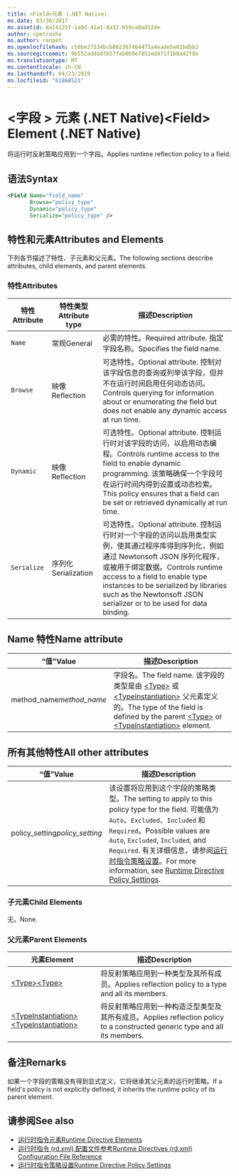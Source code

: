 ```yaml
---
title: <Field>元素 (.NET Native)
ms.date: 03/30/2017
ms.assetid: 6a14125f-1a8d-41a1-8a32-659ca0ad12de
author: rpetrusha
ms.author: ronpet
ms.openlocfilehash: c58be27334bcb862367464475a4eade5e01bdbb2
ms.sourcegitcommit: 9b552addadfb57fab0b9e7852ed4f1f1b8a42f8e
ms.translationtype: MT
ms.contentlocale: zh-CN
ms.lasthandoff: 04/23/2019
ms.locfileid: "61868521"
---
```

# <a name="field-element-net-native"></a><span data-ttu-id="1bbc7-102">\<字段 > 元素 (.NET Native)</span><span class="sxs-lookup"><span data-stu-id="1bbc7-102">\<Field> Element (.NET Native)</span></span>
<span data-ttu-id="1bbc7-103">将运行时反射策略应用到一个字段。</span><span class="sxs-lookup"><span data-stu-id="1bbc7-103">Applies runtime reflection policy to a field.</span></span>  
  
## <a name="syntax"></a><span data-ttu-id="1bbc7-104">语法</span><span class="sxs-lookup"><span data-stu-id="1bbc7-104">Syntax</span></span>  
  
```xml  
<Field Name="field_name"  
       Browse="policy_type"  
       Dynamic="policy_type"  
       Serialize="policy_type" />  
```  
  
## <a name="attributes-and-elements"></a><span data-ttu-id="1bbc7-105">特性和元素</span><span class="sxs-lookup"><span data-stu-id="1bbc7-105">Attributes and Elements</span></span>  
 <span data-ttu-id="1bbc7-106">下列各节描述了特性、子元素和父元素。</span><span class="sxs-lookup"><span data-stu-id="1bbc7-106">The following sections describe attributes, child elements, and parent elements.</span></span>  
  
### <a name="attributes"></a><span data-ttu-id="1bbc7-107">特性</span><span class="sxs-lookup"><span data-stu-id="1bbc7-107">Attributes</span></span>  
  
|<span data-ttu-id="1bbc7-108">特性</span><span class="sxs-lookup"><span data-stu-id="1bbc7-108">Attribute</span></span>|<span data-ttu-id="1bbc7-109">特性类型</span><span class="sxs-lookup"><span data-stu-id="1bbc7-109">Attribute type</span></span>|<span data-ttu-id="1bbc7-110">描述</span><span class="sxs-lookup"><span data-stu-id="1bbc7-110">Description</span></span>|  
|---------------|--------------------|-----------------|  
|`Name`|<span data-ttu-id="1bbc7-111">常规</span><span class="sxs-lookup"><span data-stu-id="1bbc7-111">General</span></span>|<span data-ttu-id="1bbc7-112">必需的特性。</span><span class="sxs-lookup"><span data-stu-id="1bbc7-112">Required attribute.</span></span> <span data-ttu-id="1bbc7-113">指定字段名称。</span><span class="sxs-lookup"><span data-stu-id="1bbc7-113">Specifies the field name.</span></span>|  
|`Browse`|<span data-ttu-id="1bbc7-114">映像</span><span class="sxs-lookup"><span data-stu-id="1bbc7-114">Reflection</span></span>|<span data-ttu-id="1bbc7-115">可选特性。</span><span class="sxs-lookup"><span data-stu-id="1bbc7-115">Optional attribute.</span></span> <span data-ttu-id="1bbc7-116">控制对该字段信息的查询或列举该字段，但并不在运行时间启用任何动态访问。</span><span class="sxs-lookup"><span data-stu-id="1bbc7-116">Controls querying for information about or enumerating the field but does not enable any dynamic access at run time.</span></span>|  
|`Dynamic`|<span data-ttu-id="1bbc7-117">映像</span><span class="sxs-lookup"><span data-stu-id="1bbc7-117">Reflection</span></span>|<span data-ttu-id="1bbc7-118">可选特性。</span><span class="sxs-lookup"><span data-stu-id="1bbc7-118">Optional attribute.</span></span> <span data-ttu-id="1bbc7-119">控制运行时对该字段的访问，以启用动态编程。</span><span class="sxs-lookup"><span data-stu-id="1bbc7-119">Controls runtime access to the field to enable dynamic programming.</span></span> <span data-ttu-id="1bbc7-120">该策略确保一个字段可在运行时间内得到设置或动态检索。</span><span class="sxs-lookup"><span data-stu-id="1bbc7-120">This policy ensures that a field can be set or retrieved dynamically at run time.</span></span>|  
|`Serialize`|<span data-ttu-id="1bbc7-121">序列化</span><span class="sxs-lookup"><span data-stu-id="1bbc7-121">Serialization</span></span>|<span data-ttu-id="1bbc7-122">可选特性。</span><span class="sxs-lookup"><span data-stu-id="1bbc7-122">Optional attribute.</span></span> <span data-ttu-id="1bbc7-123">控制运行时对一个字段的访问以启用类型实例，使其通过程序库得到序列化，例如通过 Newtonsoft JSON 序列化程序，或被用于绑定数据。</span><span class="sxs-lookup"><span data-stu-id="1bbc7-123">Controls runtime access to a field to enable type instances to be serialized by libraries such as the Newtonsoft JSON serializer or to be used for data binding.</span></span>|  
  
## <a name="name-attribute"></a><span data-ttu-id="1bbc7-124">Name 特性</span><span class="sxs-lookup"><span data-stu-id="1bbc7-124">Name attribute</span></span>  
  
|<span data-ttu-id="1bbc7-125">“值”</span><span class="sxs-lookup"><span data-stu-id="1bbc7-125">Value</span></span>|<span data-ttu-id="1bbc7-126">描述</span><span class="sxs-lookup"><span data-stu-id="1bbc7-126">Description</span></span>|  
|-----------|-----------------|  
|<span data-ttu-id="1bbc7-127">method_name</span><span class="sxs-lookup"><span data-stu-id="1bbc7-127">*method_name*</span></span>|<span data-ttu-id="1bbc7-128">字段名。</span><span class="sxs-lookup"><span data-stu-id="1bbc7-128">The field name.</span></span> <span data-ttu-id="1bbc7-129">该字段的类型是由 [\<Type>](../../../docs/framework/net-native/type-element-net-native.md) 或 [\<TypeInstantiation>](../../../docs/framework/net-native/typeinstantiation-element-net-native.md) 父元素定义的。</span><span class="sxs-lookup"><span data-stu-id="1bbc7-129">The type of the field is defined by the parent [\<Type>](../../../docs/framework/net-native/type-element-net-native.md) or [\<TypeInstantiation>](../../../docs/framework/net-native/typeinstantiation-element-net-native.md) element.</span></span>|  
  
## <a name="all-other-attributes"></a><span data-ttu-id="1bbc7-130">所有其他特性</span><span class="sxs-lookup"><span data-stu-id="1bbc7-130">All other attributes</span></span>  
  
|<span data-ttu-id="1bbc7-131">“值”</span><span class="sxs-lookup"><span data-stu-id="1bbc7-131">Value</span></span>|<span data-ttu-id="1bbc7-132">描述</span><span class="sxs-lookup"><span data-stu-id="1bbc7-132">Description</span></span>|  
|-----------|-----------------|  
|<span data-ttu-id="1bbc7-133">policy_setting</span><span class="sxs-lookup"><span data-stu-id="1bbc7-133">*policy_setting*</span></span>|<span data-ttu-id="1bbc7-134">该设置将应用到这个字段的策略类型。</span><span class="sxs-lookup"><span data-stu-id="1bbc7-134">The setting to apply to this policy type for the field.</span></span> <span data-ttu-id="1bbc7-135">可能值为 `Auto`、`Excluded`、`Included` 和 `Required`。</span><span class="sxs-lookup"><span data-stu-id="1bbc7-135">Possible values are `Auto`, `Excluded`, `Included`, and `Required`.</span></span> <span data-ttu-id="1bbc7-136">有关详细信息，请参阅[运行时指令策略设置](../../../docs/framework/net-native/runtime-directive-policy-settings.md)。</span><span class="sxs-lookup"><span data-stu-id="1bbc7-136">For more information, see [Runtime Directive Policy Settings](../../../docs/framework/net-native/runtime-directive-policy-settings.md).</span></span>|  
  
### <a name="child-elements"></a><span data-ttu-id="1bbc7-137">子元素</span><span class="sxs-lookup"><span data-stu-id="1bbc7-137">Child Elements</span></span>  
 <span data-ttu-id="1bbc7-138">无。</span><span class="sxs-lookup"><span data-stu-id="1bbc7-138">None.</span></span>  
  
### <a name="parent-elements"></a><span data-ttu-id="1bbc7-139">父元素</span><span class="sxs-lookup"><span data-stu-id="1bbc7-139">Parent Elements</span></span>  
  
|<span data-ttu-id="1bbc7-140">元素</span><span class="sxs-lookup"><span data-stu-id="1bbc7-140">Element</span></span>|<span data-ttu-id="1bbc7-141">描述</span><span class="sxs-lookup"><span data-stu-id="1bbc7-141">Description</span></span>|  
|-------------|-----------------|  
|[<span data-ttu-id="1bbc7-142">\<Type></span><span class="sxs-lookup"><span data-stu-id="1bbc7-142">\<Type></span></span>](../../../docs/framework/net-native/type-element-net-native.md)|<span data-ttu-id="1bbc7-143">将反射策略应用到一种类型及其所有成员。</span><span class="sxs-lookup"><span data-stu-id="1bbc7-143">Applies reflection policy to a type and all its members.</span></span>|  
|[<span data-ttu-id="1bbc7-144">\<TypeInstantiation></span><span class="sxs-lookup"><span data-stu-id="1bbc7-144">\<TypeInstantiation></span></span>](../../../docs/framework/net-native/typeinstantiation-element-net-native.md)|<span data-ttu-id="1bbc7-145">将反射策略应用到一种构造泛型类型及其所有成员。</span><span class="sxs-lookup"><span data-stu-id="1bbc7-145">Applies reflection policy to a constructed generic type and all its members.</span></span>|  
  
## <a name="remarks"></a><span data-ttu-id="1bbc7-146">备注</span><span class="sxs-lookup"><span data-stu-id="1bbc7-146">Remarks</span></span>  
 <span data-ttu-id="1bbc7-147">如果一个字段的策略没有得到显式定义，它将继承其父元素的运行时策略。</span><span class="sxs-lookup"><span data-stu-id="1bbc7-147">If a field's policy is not explicitly defined, it inherits the runtime policy of its parent element.</span></span>  
  
## <a name="see-also"></a><span data-ttu-id="1bbc7-148">请参阅</span><span class="sxs-lookup"><span data-stu-id="1bbc7-148">See also</span></span>

- [<span data-ttu-id="1bbc7-149">运行时指令元素</span><span class="sxs-lookup"><span data-stu-id="1bbc7-149">Runtime Directive Elements</span></span>](../../../docs/framework/net-native/runtime-directive-elements.md)
- [<span data-ttu-id="1bbc7-150">运行时指令 (rd.xml) 配置文件参考</span><span class="sxs-lookup"><span data-stu-id="1bbc7-150">Runtime Directives (rd.xml) Configuration File Reference</span></span>](../../../docs/framework/net-native/runtime-directives-rd-xml-configuration-file-reference.md)
- [<span data-ttu-id="1bbc7-151">运行时指令策略设置</span><span class="sxs-lookup"><span data-stu-id="1bbc7-151">Runtime Directive Policy Settings</span></span>](../../../docs/framework/net-native/runtime-directive-policy-settings.md)
